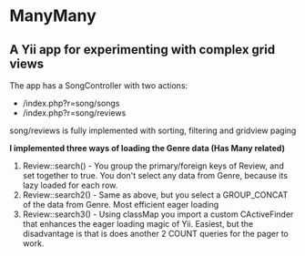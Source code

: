 ManyMany
====

A Yii app for experimenting with complex grid views
----

The app has a SongController with two actions:

* /index.php?r=song/songs
* /index.php?r=song/reviews

song/reviews is fully implemented with sorting, filtering and gridview paging

**I implemented three ways of loading the Genre data (Has Many related)**
1. Review::search() - You group the primary/foreign keys of Review, and set together to true. You don't select any data from Genre, because its lazy loaded for each row.
2. Review::search2() - Same as above, but you select a GROUP_CONCAT of the data from Genre. Most efficient eager loading
3. Review::search3() - Using classMap you import a custom CActiveFinder that enhances the eager loading magic of Yii. Easiest, but the disadvantage is that is does another 2 COUNT queries for the pager to work.
